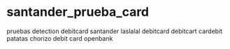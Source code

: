 # santander_prueba_card
pruebas detection debitcard santander
laslalal
debitcard
debitcart
cardebit
patatas
chorizo
debit card
openbank
